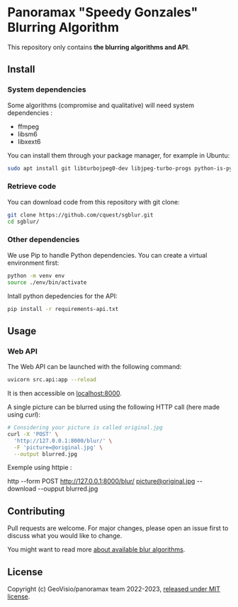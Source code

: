 # Panoramax "Speedy Gonzales" Blurring Algorithm

This repository only contains __the blurring algorithms and API__.


## Install

### System dependencies

Some algorithms (compromise and qualitative) will need system dependencies :

- ffmpeg
- libsm6
- libxext6

You can install them through your package manager, for example in Ubuntu:

```bash
sudo apt install git libturbojpeg0-dev libjpeg-turbo-progs python-is-python3 python3-pip
```

### Retrieve code

You can download code from this repository with git clone:

```bash
git clone https://github.com/cquest/sgblur.git
cd sgblur/
```

### Other dependencies

We use Pip to handle Python dependencies. You can create a virtual environment first:

```bash
python -m venv env
source ./env/bin/activate
```

Intall python depedencies for the API:

```bash
pip install -r requirements-api.txt
```



## Usage

### Web API

The Web API can be launched with the following command:

```bash
uvicorn src.api:app --reload
```

It is then accessible on [localhost:8000](http://127.0.0.1:8000).

A single picture can be blurred using the following HTTP call (here made using _curl_):

```bash
# Considering your picture is called original.jpg
curl -X 'POST' \
  'http://127.0.0.1:8000/blur/' \
  -F 'picture=@original.jpg' \
  --output blurred.jpg
```

Exemple using httpie :

http --form POST http://127.0.0.1:8000/blur/ picture@original.jpg --download --oupput blurred.jpg



## Contributing

Pull requests are welcome. For major changes, please open an issue first to discuss what you would like to change.

You might want to read more [about available blur algorithms](./ALGORITHMS.md).


## License

Copyright (c) GeoVisio/panoramax team 2022-2023, [released under MIT license](./LICENSE).
